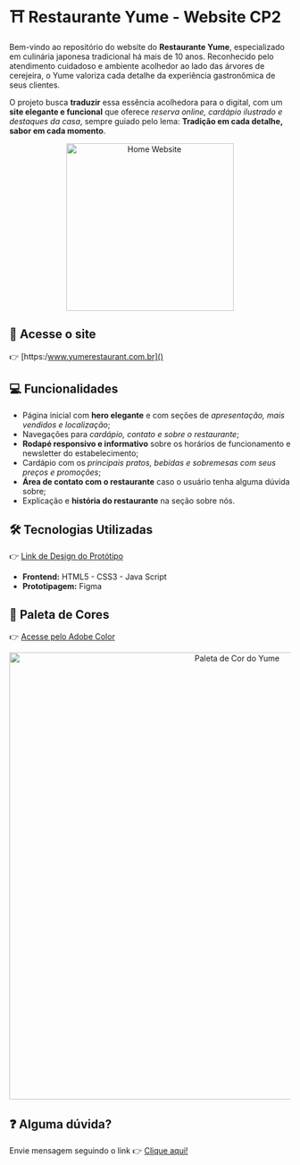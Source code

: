 # ⛩️ Restaurante Yume - Website CP2

Bem-vindo ao repositório do website do **Restaurante Yume**, especializado em culinária japonesa tradicional há mais de 10 anos. Reconhecido pelo atendimento cuidadoso e ambiente acolhedor ao lado das árvores de cerejeira, o Yume valoriza cada detalhe da experiência gastronômica de seus clientes.

O projeto busca **traduzir** essa essência acolhedora para o digital, com um **site elegante e funcional** que oferece *reserva online, cardápio ilustrado e destaques da casa*, sempre guiado pelo lema:
**Tradição em cada detalhe, sabor em cada momento**.

<div align="center" >
    <img src="https://i.imgur.com/8ydtQQ1.png" alt="Home Website" style="height: 300px;">
</div>

## 🔗 Acesse o site
<!-- Adicionar Link do github pages -->
👉 [https:/www.yumerestaurant.com.br]()

## 💻 Funcionalidades

- Página inicial com **hero elegante** e com seções de *apresentação, mais vendidos e localização*;
- Navegações para *cardápio, contato e sobre o restaurante*;
- **Rodapé responsivo e informativo** sobre os horários de funcionamento e newsletter do estabelecimento;
- Cardápio com os *principais pratos, bebidas e sobremesas com seus preços e promoções*;
- **Área de contato com o restaurante** caso o usuário tenha alguma dúvida sobre;
- Explicação e **história do restaurante** na seção sobre nós.

## 🛠️ Tecnologias Utilizadas
👉 [Link de Design do Protótipo](https://www.figma.com/design/Fyf64CJCL0ButWo9dO7si6/CP2---Restaurante-Jap%C3%B4nes?node-id=0-1&t=9X0U7ujZRfrrG0QH-1)

- **Frontend:** HTML5 - CSS3 - Java Script
- **Prototipagem:** Figma

## 🎨 Paleta de Cores
👉 [Acesse pelo Adobe Color](https://color.adobe.com/pt/Yume-Collor-Pallete-color-theme-1dd48ac8-8686-47ed-bb35-7034f43fe214/)

<div align="center" >
    <img src="https://i.imgur.com/3shgH9O.png" alt="Paleta de Cor do Yume" style="width: 800px;">
</div>

## ❓ Alguma dúvida?
Envie mensagem seguindo o link 👉 [Clique aqui!]()